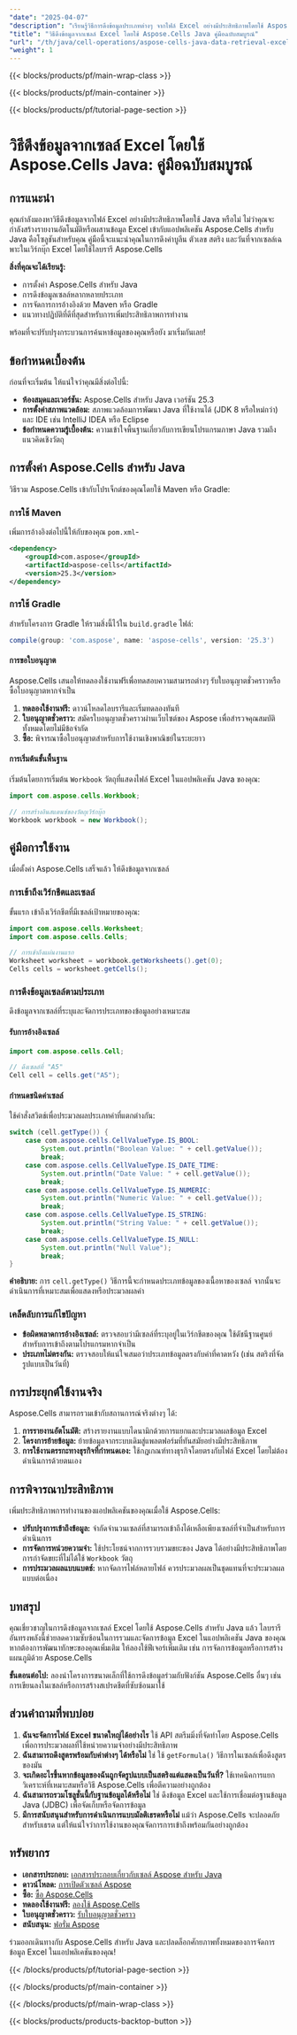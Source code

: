 ```yaml
---
"date": "2025-04-07"
"description": "เรียนรู้วิธีการดึงข้อมูลประเภทต่างๆ จากไฟล์ Excel อย่างมีประสิทธิภาพโดยใช้ Aspose.Cells สำหรับ Java เชี่ยวชาญการดำเนินการเซลล์ จัดการการอ้างอิงด้วย Maven หรือ Gradle และปรับประสิทธิภาพให้เหมาะสม"
"title": "วิธีดึงข้อมูลจากเซลล์ Excel โดยใช้ Aspose.Cells Java คู่มือฉบับสมบูรณ์"
"url": "/th/java/cell-operations/aspose-cells-java-data-retrieval-excel/"
"weight": 1
---
```


{{< blocks/products/pf/main-wrap-class >}}

{{< blocks/products/pf/main-container >}}

{{< blocks/products/pf/tutorial-page-section >}}


# วิธีดึงข้อมูลจากเซลล์ Excel โดยใช้ Aspose.Cells Java: คู่มือฉบับสมบูรณ์

## การแนะนำ

คุณกำลังมองหาวิธีดึงข้อมูลจากไฟล์ Excel อย่างมีประสิทธิภาพโดยใช้ Java หรือไม่ ไม่ว่าคุณจะกำลังสร้างรายงานอัตโนมัติหรือผสานข้อมูล Excel เข้ากับแอปพลิเคชัน Aspose.Cells สำหรับ Java คือโซลูชันสำหรับคุณ คู่มือนี้จะแนะนำคุณในการดึงค่าบูลีน ตัวเลข สตริง และวันที่จากเซลล์เฉพาะในเวิร์กบุ๊ก Excel โดยใช้ไลบรารี Aspose.Cells

**สิ่งที่คุณจะได้เรียนรู้:**
- การตั้งค่า Aspose.Cells สำหรับ Java
- การดึงข้อมูลเซลล์หลากหลายประเภท
- การจัดการการอ้างอิงด้วย Maven หรือ Gradle
- แนวทางปฏิบัติที่ดีที่สุดสำหรับการเพิ่มประสิทธิภาพการทำงาน

พร้อมที่จะปรับปรุงกระบวนการค้นหาข้อมูลของคุณหรือยัง มาเริ่มกันเลย!

## ข้อกำหนดเบื้องต้น

ก่อนที่จะเริ่มต้น ให้แน่ใจว่าคุณมีสิ่งต่อไปนี้:

- **ห้องสมุดและเวอร์ชัน:** Aspose.Cells สำหรับ Java เวอร์ชัน 25.3
- **การตั้งค่าสภาพแวดล้อม:** สภาพแวดล้อมการพัฒนา Java ที่ใช้งานได้ (JDK 8 หรือใหม่กว่า) และ IDE เช่น IntelliJ IDEA หรือ Eclipse
- **ข้อกำหนดความรู้เบื้องต้น:** ความเข้าใจพื้นฐานเกี่ยวกับการเขียนโปรแกรมภาษา Java รวมถึงแนวคิดเชิงวัตถุ

## การตั้งค่า Aspose.Cells สำหรับ Java

วิธีรวม Aspose.Cells เข้ากับโปรเจ็กต์ของคุณโดยใช้ Maven หรือ Gradle:

### การใช้ Maven

เพิ่มการอ้างอิงต่อไปนี้ให้กับของคุณ `pom.xml`-

```xml
<dependency>
    <groupId>com.aspose</groupId>
    <artifactId>aspose-cells</artifactId>
    <version>25.3</version>
</dependency>
```

### การใช้ Gradle

สำหรับโครงการ Gradle ให้รวมสิ่งนี้ไว้ใน `build.gradle` ไฟล์:

```gradle
compile(group: 'com.aspose', name: 'aspose-cells', version: '25.3')
```

#### การขอใบอนุญาต

Aspose.Cells เสนอให้ทดลองใช้งานฟรีเพื่อทดสอบความสามารถต่างๆ รับใบอนุญาตชั่วคราวหรือซื้อใบอนุญาตหากจำเป็น

1. **ทดลองใช้งานฟรี:** ดาวน์โหลดไลบรารีและเริ่มทดลองทันที
2. **ใบอนุญาตชั่วคราว:** สมัครใบอนุญาตชั่วคราวผ่านเว็บไซต์ของ Aspose เพื่อสำรวจคุณสมบัติทั้งหมดโดยไม่มีข้อจำกัด
3. **ซื้อ:** พิจารณาซื้อใบอนุญาตสำหรับการใช้งานเชิงพาณิชย์ในระยะยาว

#### การเริ่มต้นขั้นพื้นฐาน

เริ่มต้นโดยการเริ่มต้น `Workbook` วัตถุที่แสดงไฟล์ Excel ในแอปพลิเคชัน Java ของคุณ:

```java
import com.aspose.cells.Workbook;

// การสร้างอินสแตนซ์ของวัตถุเวิร์กบุ๊ก
Workbook workbook = new Workbook();
```

## คู่มือการใช้งาน

เมื่อตั้งค่า Aspose.Cells เสร็จแล้ว ให้ดึงข้อมูลจากเซลล์

### การเข้าถึงเวิร์กชีตและเซลล์

ขั้นแรก เข้าถึงเวิร์กชีตที่มีเซลล์เป้าหมายของคุณ:

```java
import com.aspose.cells.Worksheet;
import com.aspose.cells.Cells;

// การเข้าถึงแผ่นงานแรก
Worksheet worksheet = workbook.getWorksheets().get(0);
Cells cells = worksheet.getCells();
```

### การดึงข้อมูลเซลล์ตามประเภท

ดึงข้อมูลจากเซลล์ที่ระบุและจัดการประเภทของข้อมูลอย่างเหมาะสม

#### รับการอ้างอิงเซลล์

```java
import com.aspose.cells.Cell;

// ดึงเซลล์ที่ "A5"
Cell cell = cells.get("A5");
```

#### กำหนดชนิดค่าเซลล์

ใช้คำสั่งสวิตช์เพื่อประมวลผลประเภทค่าที่แตกต่างกัน:

```java
switch (cell.getType()) {
    case com.aspose.cells.CellValueType.IS_BOOL:
        System.out.println("Boolean Value: " + cell.getValue());
        break;
    case com.aspose.cells.CellValueType.IS_DATE_TIME:
        System.out.println("Date Value: " + cell.getValue());
        break;
    case com.aspose.cells.CellValueType.IS_NUMERIC:
        System.out.println("Numeric Value: " + cell.getValue());
        break;
    case com.aspose.cells.CellValueType.IS_STRING:
        System.out.println("String Value: " + cell.getValue());
        break;
    case com.aspose.cells.CellValueType.IS_NULL:
        System.out.println("Null Value");
        break;
}
```

**คำอธิบาย:** 
การ `cell.getType()` วิธีการนี้จะกำหนดประเภทข้อมูลของเนื้อหาของเซลล์ จากนั้นจะดำเนินการที่เหมาะสมเพื่อแสดงหรือประมวลผลค่า

### เคล็ดลับการแก้ไขปัญหา

- **ข้อผิดพลาดการอ้างอิงเซลล์:** ตรวจสอบว่ามีเซลล์ที่ระบุอยู่ในเวิร์กชีตของคุณ ใช้ดัชนีฐานศูนย์สำหรับการเข้าถึงตามโปรแกรมหากจำเป็น
- **ประเภทไม่ตรงกัน:** ตรวจสอบให้แน่ใจเสมอว่าประเภทข้อมูลตรงกับค่าที่คาดหวัง (เช่น สตริงที่จัดรูปแบบเป็นวันที่)

## การประยุกต์ใช้งานจริง

Aspose.Cells สามารถรวมเข้ากับสถานการณ์จริงต่างๆ ได้:

1. **การรายงานอัตโนมัติ:** สร้างรายงานแบบไดนามิกด้วยการแยกและประมวลผลข้อมูล Excel
2. **โครงการย้ายข้อมูล:** ย้ายข้อมูลจากระบบเดิมสู่แพลตฟอร์มที่ทันสมัยอย่างมีประสิทธิภาพ
3. **การใช้งานตรรกะทางธุรกิจที่กำหนดเอง:** ใช้กฎเกณฑ์ทางธุรกิจโดยตรงกับไฟล์ Excel โดยไม่ต้องดำเนินการด้วยตนเอง

## การพิจารณาประสิทธิภาพ

เพิ่มประสิทธิภาพการทำงานของแอปพลิเคชันของคุณเมื่อใช้ Aspose.Cells:

- **ปรับปรุงการเข้าถึงข้อมูล:** จำกัดจำนวนเซลล์ที่สามารถเข้าถึงได้เหลือเพียงเซลล์ที่จำเป็นสำหรับการดำเนินการ
- **การจัดการหน่วยความจำ:** ใช้ประโยชน์จากการรวบรวมขยะของ Java ได้อย่างมีประสิทธิภาพโดยการกำจัดขยะที่ไม่ได้ใช้ `Workbook` วัตถุ
- **การประมวลผลแบบแบตช์:** หากจัดการไฟล์หลายไฟล์ ควรประมวลผลเป็นชุดแทนที่จะประมวลผลแบบต่อเนื่อง

## บทสรุป

คุณเชี่ยวชาญในการดึงข้อมูลจากเซลล์ Excel โดยใช้ Aspose.Cells สำหรับ Java แล้ว ไลบรารีอันทรงพลังนี้ช่วยลดความซับซ้อนในการรวมและจัดการข้อมูล Excel ในแอปพลิเคชัน Java ของคุณ หากต้องการพัฒนาทักษะของคุณเพิ่มเติม ให้ลองใช้ฟีเจอร์เพิ่มเติม เช่น การจัดการข้อมูลหรือการสร้างแผนภูมิด้วย Aspose.Cells

**ขั้นตอนต่อไป:** ลองนำโครงการขนาดเล็กที่ใช้การดึงข้อมูลร่วมกับฟังก์ชัน Aspose.Cells อื่นๆ เช่น การเขียนลงในเซลล์หรือการสร้างสเปรดชีตที่ซับซ้อนมาใช้

## ส่วนคำถามที่พบบ่อย

1. **ฉันจะจัดการไฟล์ Excel ขนาดใหญ่ได้อย่างไร** ใช้ API สตรีมมิ่งที่จัดทำโดย Aspose.Cells เพื่อการประมวลผลที่ใช้หน่วยความจำอย่างมีประสิทธิภาพ
2. **ฉันสามารถดึงสูตรพร้อมกับค่าต่างๆ ได้หรือไม่** ใช่ ใช้ `getFormula()` วิธีการในเซลล์เพื่อดึงสูตรของมัน
3. **จะเกิดอะไรขึ้นหากข้อมูลของฉันถูกจัดรูปแบบเป็นสตริงแต่แสดงเป็นวันที่?** ใช้เทคนิคการแยกวิเคราะห์ที่เหมาะสมหรือวิธี Aspose.Cells เพื่อตีความอย่างถูกต้อง
4. **ฉันสามารถรวมโซลูชั่นนี้กับฐานข้อมูลได้หรือไม่** ใช่ ดึงข้อมูล Excel และใช้การเชื่อมต่อฐานข้อมูล Java (JDBC) เพื่อจัดเก็บหรือจัดการข้อมูล
5. **มีการสนับสนุนสำหรับการดำเนินการแบบมัลติเธรดหรือไม่** แม้ว่า Aspose.Cells จะปลอดภัยสำหรับเธรด แต่ให้แน่ใจว่าการใช้งานของคุณจัดการการเข้าถึงพร้อมกันอย่างถูกต้อง

## ทรัพยากร

- **เอกสารประกอบ:** [เอกสารประกอบเกี่ยวกับเซลล์ Aspose สำหรับ Java](https://reference.aspose.com/cells/java/)
- **ดาวน์โหลด:** [การเปิดตัวเซลล์ Aspose](https://releases.aspose.com/cells/java/)
- **ซื้อ:** [ซื้อ Aspose.Cells](https://purchase.aspose.com/buy)
- **ทดลองใช้งานฟรี:** [ลองใช้ Aspose.Cells](https://releases.aspose.com/cells/java/)
- **ใบอนุญาตชั่วคราว:** [รับใบอนุญาตชั่วคราว](https://purchase.aspose.com/temporary-license/)
- **สนับสนุน:** [ฟอรั่ม Aspose](https://forum.aspose.com/c/cells/9)

ร่วมออกเดินทางกับ Aspose.Cells สำหรับ Java และปลดล็อกศักยภาพทั้งหมดของการจัดการข้อมูล Excel ในแอปพลิเคชันของคุณ!


{{< /blocks/products/pf/tutorial-page-section >}}

{{< /blocks/products/pf/main-container >}}

{{< /blocks/products/pf/main-wrap-class >}}

{{< blocks/products/products-backtop-button >}}